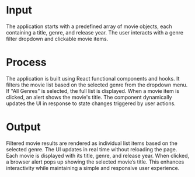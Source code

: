 # Input
The application starts with a predefined array of movie objects, each containing a title, genre, and release year. The user interacts with a genre filter dropdown and clickable movie items.

# Process
The application is built using React functional components and hooks. It filters the movie list based on the selected genre from the dropdown menu. If "All Genres" is selected, the full list is displayed. When a movie item is clicked, an alert shows the movie's title. The component dynamically updates the UI in response to state changes triggered by user actions.

# Output
Filtered movie results are rendered as individual list items based on the selected genre. The UI updates in real time without reloading the page. Each movie is displayed with its title, genre, and release year. When clicked, a browser alert pops up showing the selected movie’s title. This enhances interactivity while maintaining a simple and responsive user experience.
